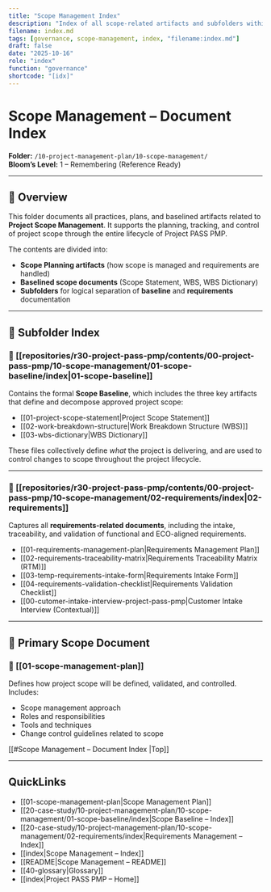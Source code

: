 ```yaml
---
title: "Scope Management Index"
description: "Index of all scope-related artifacts and subfolders within the Project PASS PMP Management Plan."
filename: index.md
tags: [governance, scope-management, index, "filename:index.md"]
draft: false
date: "2025-10-16"
role: "index"
function: "governance"
shortcode: "[idx]"
---
```



# Scope Management – Document Index  
**Folder:** `/10-project-management-plan/10-scope-management/`  
**Bloom’s Level:** 1 – Remembering (Reference Ready)

---

## 📎 Overview

This folder documents all practices, plans, and baselined artifacts related to **Project Scope Management**. It supports the planning, tracking, and control of project scope through the entire lifecycle of Project PASS PMP.

The contents are divided into:
- **Scope Planning artifacts** (how scope is managed and requirements are handled)
- **Baselined scope documents** (Scope Statement, WBS, WBS Dictionary)
- **Subfolders** for logical separation of **baseline** and **requirements** documentation

---

## 📁 Subfolder Index

### 🔹 [[repositories/r30-project-pass-pmp/contents/00-project-pass-pmp/10-scope-management/01-scope-baseline/index|01-scope-baseline]]
Contains the formal **Scope Baseline**, which includes the three key artifacts that define and decompose approved project scope:  
- [[01-project-scope-statement|Project Scope Statement]]  
- [[02-work-breakdown-structure|Work Breakdown Structure (WBS)]]  
- [[03-wbs-dictionary|WBS Dictionary]]

These files collectively define *what* the project is delivering, and are used to control changes to scope throughout the project lifecycle.

---

### 🔹 [[repositories/r30-project-pass-pmp/contents/00-project-pass-pmp/10-scope-management/02-requirements/index|02-requirements]]
Captures all **requirements-related documents**, including the intake, traceability, and validation of functional and ECO-aligned requirements.  
- [[01-requirements-management-plan|Requirements Management Plan]]  
- [[02-requirements-traceability-matrix|Requirements Traceability Matrix (RTM)]]  
- [[03-temp-requirements-intake-form|Requirements Intake Form]]  
- [[04-requirements-validation-checklist|Requirements Validation Checklist]]  
- [[00-cutomer-intake-interview-project-pass-pmp|Customer Intake Interview (Contextual)]]

---

## 📄 Primary Scope Document

### 📄 [[01-scope-management-plan]]
Defines how project scope will be defined, validated, and controlled. Includes:
- Scope management approach
- Roles and responsibilities
- Tools and techniques
- Change control guidelines related to scope

[[#Scope Management – Document Index  |Top]]

---

## QuickLinks
- [[01-scope-management-plan|Scope Management Plan]]
- [[20-case-study/10-project-management-plan/10-scope-management/01-scope-baseline/index|Scope Baseline – Index]]
- [[20-case-study/10-project-management-plan/10-scope-management/02-requirements/index|Requirements Management – Index]]
- [[index|Scope Management – Index]]
- [[README|Scope Management – README]]
- [[40-glossary|Glossary]]
- [[index|Project PASS PMP – Home]]
